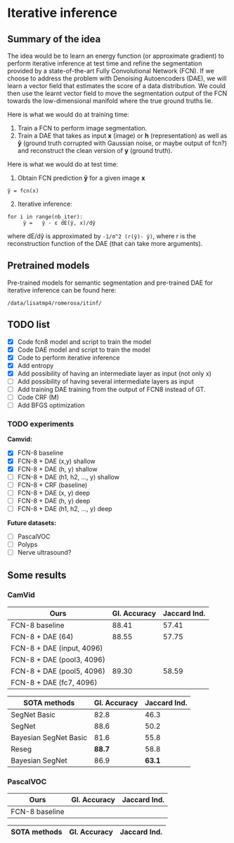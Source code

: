 # Iterative inference

## Summary of the idea

The idea would be to learn an energy function (or approximate gradient) to perform iterative inference at test time and refine the segmentation provided by a state-of-the-art Fully Convolutional Network (FCN). If we choose to address the problem with Denoising Autoencoders (DAE), we will learn a vector field that estimates the score of a data distribution. We could then use the learnt vector field to move the segmentation output of the FCN towards the low-dimensional manifold where the true ground truths lie.

Here is what we would do at training time:
1) Train a FCN to perform image segmentation.
2) Train a DAE that takes as input **x** (image) or **h** (representation) as well as **ỹ** (ground truth corrupted with Gaussian noise, or maybe output of fcn?) and reconstruct the clean version of **y** (ground truth).

Here is what we would do at test time:
1) Obtain FCN prediction **ŷ** for a given image **x**
```
ŷ = fcn(x)
```
2) Iterative inference:
```
for i in range(nb_iter):
     ŷ =   ŷ - ε dE(ŷ, x)/dŷ
```
where dE/dŷ is approximated by `-1/σ^2 (r(ŷ)- ŷ)`, where r is the reconstruction function of the DAE (that can take more arguments).

## Pretrained models

Pre-trained models for semantic segmentation and pre-trained DAE for iterative inference can be found here:
```
/data/lisatmp4/romerosa/itinf/
```
## TODO list
- [x] Code fcn8 model and script to train the model
- [x] Code DAE model and script to train the model
- [x] Code to perform iterative inference
- [x] Add entropy
- [x] Add possibility of having an intermediate layer as input (not only x)
- [ ] Add possibility of having several intermediate layers as input
- [ ] Add training DAE training from the output of FCN8 instead of GT.
- [ ] Code CRF (M)
- [ ] Add BFGS optimization

### TODO experiments
**Camvid:**
- [x] FCN-8 baseline
- [x] FCN-8 + DAE (x,y) shallow
- [x] FCN-8 + DAE (h, y) shallow
- [ ] FCN-8 + DAE (h1, h2, ..., y) shallow 
- [ ] FCN-8 + CRF (baseline)
- [ ] FCN-8 + DAE (x, y) deep
- [ ] FCN-8 + DAE (h, y) deep
- [ ] FCN-8 + DAE (h1, h2, ..., y) deep 

**Future datasets:**
- [ ] PascalVOC
- [ ] Polyps 
- [ ] Nerve ultrasound?

## Some results
### CamVid
| **Ours** | Gl. Accuracy | Jaccard Ind. |
|-------------------|--------------|--------------|
| FCN-8 baseline     |88.41|57.41|
| FCN-8 + DAE (64)     |88.55|57.75|
| FCN-8 + DAE (input, 4096)     |||
| FCN-8 + DAE (pool3, 4096)     |||
| FCN-8 + DAE (pool5, 4096)     |89.30|58.59|
| FCN-8 + DAE (fc7, 4096)     |||


| **SOTA methods** | Gl. Accuracy | Jaccard Ind. |
|------------------|--------------|--------------|
|SegNet Basic          |82.8|46.3|
|SegNet                |88.6|50.2|
|Bayesian SegNet Basic |81.6|55.8|
|Reseg                 |**88.7**|58.8|
|Bayesian SegNet       |86.9|**63.1**|

### PascalVOC
| **Ours** | Gl. Accuracy | Jaccard Ind. |
|-------------------|--------------|--------------|
| FCN-8 baseline     |||


| **SOTA methods** | Gl. Accuracy | Jaccard Ind. |
|------------------|--------------|--------------|



